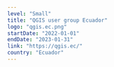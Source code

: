 ```yaml
---
level: "Small"
title: "QGIS user group Ecuador"
logo: "qgis.ec.png"
startDate: "2022-01-01"
endDate: "2023-01-31"
link: "https://qgis.ec/"
country: "Ecuador"
---
```

